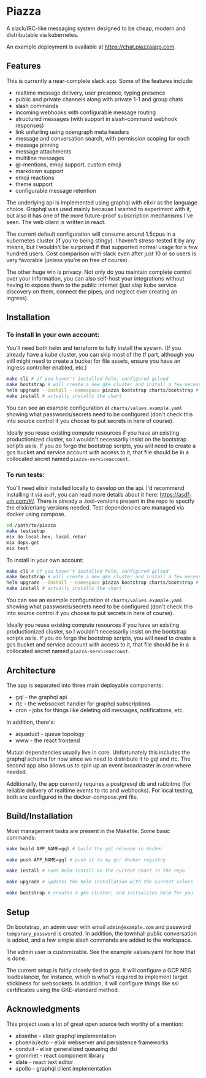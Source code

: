 # Piazza

A slack/IRC-like messaging system designed to be cheap, modern and distributable via kubernetes.

An example deployment is available at https://chat.piazzaapp.com.

## Features

This is currently a near-complete slack app.  Some of the features include:

* realtime message delivery, user presence, typing presence
* public and private channels along with private 1-1 and group chats
* slash commands
* incoming webhooks with configurable message routing
* structured messages (with support in slash-command webhook responses)
* link unfurling using opengraph meta headers
* message and conversation search, with permission scoping for each
* message pinning
* message attachments
* multiline messages
* @-mentions, emoji support, custom emoji
* markdown support
* emoji reactions
* theme support
* configurable message retention

The underlying api is implemented using graphql with elixir as the language choice.  Graphql was used mainly because I wanted to experiment with it, but also it has one of the more future-proof subscription mechanisms I've seen. The web client is written in react.

The current default configuration will consume around 1.5cpus in a kubernetes cluster (if you're being stingy).  I haven't stress-tested it by any means, but I wouldn't be surprised if that supported normal usage for a few hundred users.  Cost comparison with slack even after just 10 or so users is very favorable (unless you're on free of course).

The other huge win is privacy.  Not only do you maintain complete control over your information, you can also self-host your integrations without having to expose them to the public internet (just slap kube service discovery on them, connect the pipes, and neglect ever creating an ingress).

## Installation

### To install in your own account:

You'll need both helm and terraform to fully install the system.  (If you already have a kube cluster,
you can skip most of the tf part, although you still might need to create a bucket for file assets, ensure
you have an ingress controller enabled, etc.)

```bash
make cli # if you haven't installed helm, configured gcloud
make bootstrap # will create a new gke cluster and install a few necessary tools if you haven't already
helm upgrade --install --namespace piazza bootstrap charts/bootstrap # if you need to create the bucket, install external dns
make install # actually installs the chart
```

You can see an example configuration at `charts/values.example.yaml` showing what passwords/secrets need to be configured (don't check this into source control if you choose to put secrets in here of course).

Ideally you reuse existing compute resources if you have an existing productionized cluster, so I wouldn't necessarily insist on the bootstrap scripts as is.  If you do forgo the bootstrap scripts, you will need to create a gcs bucket and service account with access to it, that file should be in a collocated secret named `piazza-serviceaccount`.

### To run tests:

You'll need elixir installed locally to develop on the api.  I'd recommend installing it via `asdf`, you can read more details about it here: https://asdf-vm.com/#/. There is already a .tool-versions present in the repo to specify the elixir/erlang versions needed.  Test dependencies are managed via docker using compose.

```bash
cd /path/to/piazza
make testsetup
mix do local.hex, local.rebar
mix deps.get
mix test
```

To install in your own account:

```bash
make cli # if you haven't installed helm, configured gcloud
make bootstrap # will create a new gke cluster and install a few necessary tools if you haven't already
helm upgrade --install --namespace piazza bootstrap charts/bootstrap # if you need to create the bucket, install external dns
make install # actually installs the chart
```

You can see an example configuration at `charts/values.example.yaml` showing what passwords/secrets need to be configured (don't check this into source control if you choose to put secrets in here of course).

Ideally you reuse existing compute resources if you have an existing productionized cluster, so I wouldn't necessarily insist on the bootstrap scripts as is.  If you do forgo the bootstrap scripts, you will need to create a gcs bucket and service account with access to it, that file should be in a collocated secret named `piazza-serviceaccount`.

## Architecture
The app is separated into three main deployable components:

* gql - the graphql api
* rtc - the websocket handler for graphql subscriptions
* cron - jobs for things like deleting old messages, notifications, etc.

In addition, there's:

* aquaduct - queue topology
* www - the react frontend

Mutual dependencies usually live in core.  Unfortunately this includes the graphql schema for now since we need to distribute it to gql and rtc.  The second app also allows us to spin up an event broadcaster in cron where needed.

Additionally, the app currently requires a postgresql db and rabbitmq (for reliable delivery of realtime events to rtc and webhooks).  For local testing, both are configured in the docker-compose.yml file.

## Build/Installation

Most management tasks are present in the Makefile.  Some basic commands:

```bash
make build APP_NAME=gql # build the gql release in docker

make push APP_NAME=gql # push it to my gcr docker registry

make install # runs helm install on the current chart in the repo

make upgrade # updates the helm installation with the current values

make bootstrap # creates a gke cluster, and initializes helm for you
```

## Setup

On bootstrap, an admin user with email `admin@example.com` and password `temporary_password` is created.  In addition, the townhall public conversation is added, and a few simple slash commands are added to the workspace.

The admin user is customizable. See the example values.yaml for how that is done.

The current setup is fairly closely tied to gcp.  It will configure a GCP NEG loadbalancer, for instance, which is what's required to implement target stickiness for websockets.  In addition, it will configure things like ssl certificates using the GKE-standard method.

## Acknowledgments

This project uses a lot of great open source tech worthy of a mention:

* absinthe - elixir graphql implementation
* phoenix/ecto - elixir webserver and persistence frameworks
* conduit - elixir generalized queueing dsl
* grommet - react component library
* slate - react text editor
* apollo - graphql client implementation
